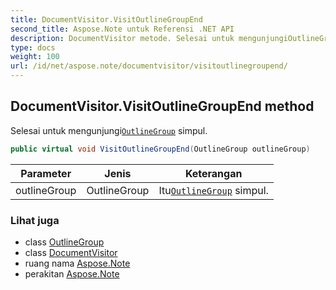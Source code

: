 ```yaml
---
title: DocumentVisitor.VisitOutlineGroupEnd
second_title: Aspose.Note untuk Referensi .NET API
description: DocumentVisitor metode. Selesai untuk mengunjungiOutlineGroup simpul.
type: docs
weight: 100
url: /id/net/aspose.note/documentvisitor/visitoutlinegroupend/
---
```

## DocumentVisitor.VisitOutlineGroupEnd method

Selesai untuk mengunjungi[`OutlineGroup`](../../outlinegroup/) simpul.

```csharp
public virtual void VisitOutlineGroupEnd(OutlineGroup outlineGroup)
```

| Parameter | Jenis | Keterangan |
| --- | --- | --- |
| outlineGroup | OutlineGroup | Itu[`OutlineGroup`](../../outlinegroup/) simpul. |

### Lihat juga

* class [OutlineGroup](../../outlinegroup/)
* class [DocumentVisitor](../)
* ruang nama [Aspose.Note](../../documentvisitor/)
* perakitan [Aspose.Note](../../../)


